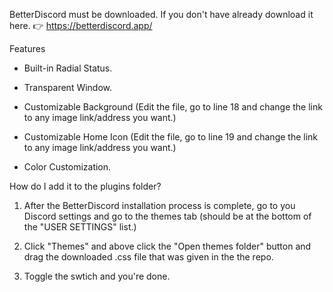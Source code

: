 BetterDiscord must be downloaded. If you don't have already download it here. 👉
https://betterdiscord.app/


Features 


- Built-in Radial Status.

- Transparent Window.

- Customizable Background (Edit the file, go to line 18 and change the link to any image link/address you want.)

- Customizable Home Icon (Edit the file, go to line 19 and change the link to any image link/address you want.)

- Color Customization.



How do I add it to the plugins folder?


1. After the BetterDiscord installation process is complete, go to you Discord settings and go to the themes tab (should be at the bottom of the "USER SETTINGS" list.)


2. Click "Themes" and above click the "Open themes folder" button and drag the downloaded .css file that was given in the the repo.


3. Toggle the swtich and you're done.
